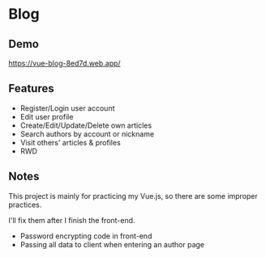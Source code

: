 # Blog

## Demo

  https://vue-blog-8ed7d.web.app/

## Features

  -  Register/Login user account
  -  Edit user profile
  -  Create/Edit/Update/Delete own articles
  -  Search authors by account or nickname
  -  Visit others' articles & profiles
  -  RWD

## Notes

  This project is mainly for practicing my Vue.js, so there are some improper practices.

  I'll fix them after I finish the front-end.

  - Password encrypting code in front-end
  - Passing all data to client when entering an author page

